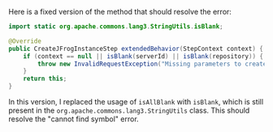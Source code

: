 Here is a fixed version of the method that should resolve the error:
```java
import static org.apache.commons.lang3.StringUtils.isBlank;

@Override
public CreateJFrogInstanceStep extendedBehavior(StepContext context) {
    if (context == null || isBlank(serverId) || isBlank(repository)) {
        throw new InvalidRequestException("Missing parameters to create JFrog instance.");
    }
    return this;
}
```
In this version, I replaced the usage of `isAllBlank` with `isBlank`, which is still present in the `org.apache.commons.lang3.StringUtils` class. This should resolve the "cannot find symbol" error.